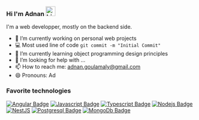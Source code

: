 ### Hi I'm Adnan <img src="https://user-images.githubusercontent.com/1303154/88677602-1635ba80-d120-11ea-84d8-d263ba5fc3c0.gif" width="26px"  alt="hi">

I'm a web developper, mostly on the backend side.

- 🔭 I’m currently working on personal web projects
- :computer: Most used line of code `git commit -m "Initial Commit"`
- 🌱 I’m currently learning object programming design principles
- 🤔 I’m looking for help with ...
- 📫 How to reach me: adnan.goulamaly@gmail.com
- 😄 Pronouns: Ad
<!-- ⚡ Fun fact: ... -->

### Favorite technologies

[![Angular Badge](https://img.shields.io/badge/Angular-DD0031?style=for-the-badge&logo=angular&logoColor=white)](#) [![Javascript Badge](https://img.shields.io/badge/JavaScript-F7DF1E?style=for-the-badge&logo=javascript&logoColor=black)](#) [![Typescript Badge](https://img.shields.io/badge/TypeScript-007ACC?style=for-the-badge&logo=typescript&logoColor=white)](#) [![Nodejs Badge](https://img.shields.io/badge/Node.js-43853D?style=for-the-badge&logo=node.js&logoColor=white)](#)
[![NestJS](https://img.shields.io/badge/nestjs-%23E0234E.svg?style=for-the-badge&logo=nestjs&logoColor=white)](#)
[![Postgresql Badge](https://img.shields.io/badge/PostgreSQL-316192?style=for-the-badge&logo=postgresql&logoColor=white)](#)
[![MongoDb Badge](https://img.shields.io/badge/MongoDB-4EA94B?style=for-the-badge&logo=mongodb&logoColor=white)](#)


 	
<!--
**adnan974/adnan974** is a ✨ _special_ ✨ repository because its `README.md` (this file) appears on your GitHub profile.

Here are some ideas to get you started:

- 🔭 I’m currently working on ...
- 🌱 I’m currently learning ...
- 👯 I’m looking to collaborate on ...
- 🤔 I’m looking for help with ...
- 💬 Ask me about ...
- 📫 How to reach me: ...
- 😄 Pronouns: ...
- ⚡ Fun fact: ...
-->
